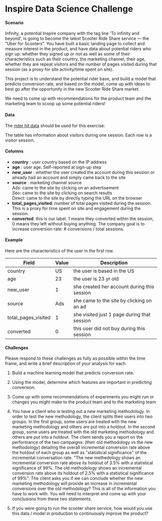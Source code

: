 # Inspire Data Science Challenge

#### Scenario

Infinity, a potential Inspire company with the tag line 'To infinity and beyond', is going to become the latest Scooter Ride Share service — the “Uber for Scooters”. You have built a basic landing page to collect and measure interest in the product, and have data about potential riders who sign up: whether they signed up or not as well as some of their characteristics such as their country, the marketing channel, their age, whether they are repeat visitors and the number of pages visited during that session (as a proxy for site activity/time spent on site).

This project is to understand the potential rider base, and build a model that predicts conversion rate, and based on the model, come up with ideas to best go after the opportunity in the new Scooter Ride Share market.

We need to come up with recommendations for the product team and the marketing team to scoop up some potential riders! 

#### Data

The [rider hit data](https://github.com/Inspire-com/candidate-homework/blob/master/Data_Science_Data/conversion_data.csv) should be used for this exercise:


The table has information about visitors during one session. Each row is a visitor session.

#### Columns

 - **country** : user country based on the IP address
 - **age** : user age. Self-reported at sign-up step
 - **new_user** : whether the user created the account during this session or already had an account and simply came back to the site
 - **source** : marketing channel source<br/>
   Ads: came to the site by clicking on an advertisement<br/>
   Seo: came to the site by clicking on search results<br/>
   Direct: came to the site by directly typing the URL on the browser 
 - **total_pages_visited**: number of total pages visited during the session. This is a proxy for time spent on site and engagement during the session.
 - **converted**: this is our label. 1 means they converted within the session, 0 means they left without buying anything. The company goal is to increase conversion rate: # conversions / total sessions. 

#### Example
Here are the characteristics of the user in the first row.

|Field               |Value |Description
|--------------------|------|-----------
|country             | US   | the user is based in the US 
|age                 | 23   | the user is 23 yr old 
|new_user            | 1    | she created her account during this session 
|source              | Ads  | she came to the site by clicking on an ad 
|total_pages_visited | 1    | she visited just 1 page during that session 
|converted           | 0    | this user did not buy during this session
 
#### Challenges

Please respond to these challenges as fully as possible within the time frame, and write a brief description of your analysis for each.

1. Build a machine learning model that predicts conversion rate.

2. Using the model, determine which features are important in predicting conversion.

3. Come up with some recommendations of experiments you might run or changes you might make to the product team and to the marketing team

4. You have a client who is testing out a new marketing methodology. In order to test the new methodology, the client splits their users into two groups. In the first group, some users are treated with the new marketing methodology and others are put into a holdout. In the second group, some users are treated with the old marketing methodology and others are put into a holdout. The client sends you a report on the performance of the two campaigns: (their old methodology vs the new methodology) detailing the overall incremental conversion rate above the holdout of each group as well as "statistical significance" of the incremental conversation rate. "The new methedology shows an incremental conversion rate above its holdout of 3.5% with a statistical significance of 99%. The old methodology shows an incremental conversion rate above its holdout of 2.5% with a statistical significance of 99%". The client asks you if we can conclude whether the new marketing methodology will provide an increase in incremental conversions over the old methodology? This is all of the information you have to work with. You will need to interpret and come up with your conclusions from these two statements.

5. If you were going to run the scooter share service, how would you use this data / model in production to continuously improve the product?
